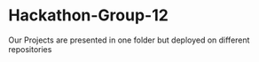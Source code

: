 # Hackathon-Group-12
Our Projects are presented in one folder but deployed on different repositories
